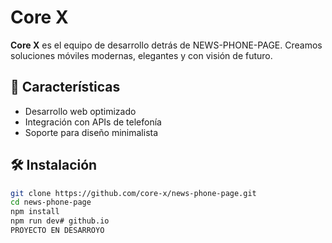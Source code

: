 # Core X

**Core X** es el equipo de desarrollo detrás de NEWS-PHONE-PAGE. Creamos soluciones móviles modernas, elegantes y con visión de futuro.

## 🚀 Características
- Desarrollo web optimizado
- Integración con APIs de telefonía
- Soporte para diseño minimalista

## 🛠️ Instalación
```bash
git clone https://github.com/core-x/news-phone-page.git
cd news-phone-page
npm install
npm run dev# github.io
PROYECTO EN DESARROYO
